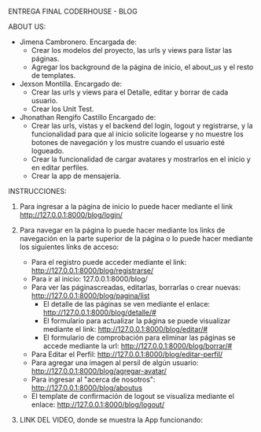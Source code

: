 ENTREGA FINAL CODERHOUSE - BLOG

ABOUT US:
- Jimena Cambronero.
    Encargada de: 
    - Crear los modelos del proyecto, las urls y views para listar las páginas.
    - Agregar los background de la página de inicio, el about_us y el resto de templates.
- Jexson Montilla.
    Encargado de: 
    - Crear las urls y views para el Detalle, editar y borrar de cada usuario.
    - Crear los Unit Test.
- Jhonathan Rengifo Castillo
    Encargado de:
    - Crear las urls, vistas y el backend del login, logout y registrarse, y la funcionalidad para que al inicio solicite logearse y no muestre los botones de navegación y los mustre cuando el usuario esté logueado.
    - Crear la funcionalidad de cargar avatares y mostrarlos en el inicio y en editar perfiles.
    - Crear la app de mensajería.

INSTRUCCIONES:
1. Para ingresar a la página de inicio lo puede hacer mediante el link http://127.0.0.1:8000/blog/login/

2. Para navegar en la página lo puede hacer mediante los links de navegación en la parte superior de la página o lo puede hacer mediante los siguientes links de acceso:
    - Para el registro puede acceder mediante el link: http://127.0.0.1:8000/blog/registrarse/
    - Para ir al inicio:  127.0.0.1:8000/blog/
    - Para ver las páginascreadas, editarlas, borrarlas o crear nuevas: http://127.0.0.1:8000/blog/pagina/list
        - El detalle de las páginas se ven mediante el enlace: http://127.0.0.1:8000/blog/detalle/#
        - El formulario para actualizar la página se puede visualizar mediante el link: http://127.0.0.1:8000/blog/editar/#
        - El formulario de comprobación para eliminar las páginas se accede mediante la url: http://127.0.0.1:8000/blog/borrar/#
    - Para Editar el Perfil: http://127.0.0.1:8000/blog/editar-perfil/
    - Para agregar una imagen al persil de algún usuario: http://127.0.0.1:8000/blog/agregar-avatar/
    - Para ingresar al "acerca de nosotros": http://127.0.0.1:8000/blog/aboutus
    - El template de confirmación de logout se visualiza mediante el enlace: http://127.0.0.1:8000/blog/logout/

3. LINK DEL VIDEO, donde se muestra la App funcionando: